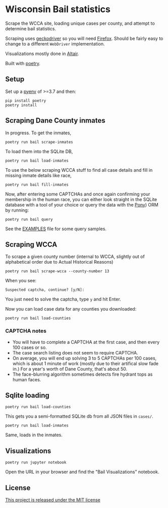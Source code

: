 # Wisconsin Bail statistics

Scrape the WCCA site, loading unique cases per county, and attempt to 
determine bail statistics.

Scraping uses [geckodriver](https://github.com/mozilla/geckodriver) so you will need [Firefox](https://www.mozilla.org/en-US/firefox/new/). Should be fairly easy to change to a different `WebDriver` implementation.

Visualizations mostly done in [Altair](https://altair-viz.github.io/).

Built with [poetry](https://python-poetry.org/).

## Setup

Set up a [pyenv](https://github.com/pyenv/pyenv) of >=3.7 and then:

    pip install poetry
    poetry install

## Scraping Dane County inmates

In progress. To get the inmates,

    poetry run bail scrape-inmates

To load them into the SQLite DB,

    poetry run bail load-inmates

To use the below scraping WCCA stuff to find all case details and fill in 
missing inmate details like race,

    poetry run bail fill-inmates

Now, after entering some CAPTCHAs and once again confirming your membership in 
the human race, you can either look straight in the SQLite database with a 
tool of your choice or query the data with the [Pony](https://ponyorm.org/)) 
ORM by running:

    poetry run bail query

See the [EXAMPLES](EXAMPLES.md) file for some query samples.

## Scraping WCCA

To scrape a given county number (internal to WCCA, slightly out of 
alphabetical order due to Actual Historical Reasons)

    poetry run bail scrape-wcca --county-number 13

When you see:

    Suspected captcha, continue? [y/N]:

You just need to solve the captcha, type `y` and hit Enter.

Now you can load case data for any counties you downloaded:

    poetry run bail load-counties


### CAPTCHA notes

* You will have to complete a CAPTCHA at the first case, and then every 100 cases or so.
* The case search listing does not seem to require CAPTCHA.
* On average, you will end up solving 3 to 5 CAPTCHAs per 100 cases, which is 
  about 1 minute of work (mostly due to their artifical slow fade in.) For a 
  year's worth of Dane County, that's about 50.
* The face-blurring algorithm sometimes detects fire hydrant tops as human 
  faces.

## Sqlite loading

    poetry run bail load-counties

This gets you a semi-formatted SQLite db from all JSON files in `cases/`.

    poetry run bail load-inmates

Same, loads in the inmates.

## Visualizations

    poetry run jupyter notebook

Open the URL in your browser and find the "Bail Visualizations" notebook.

## License

[This project is released under the MIT license](LICENSE.md)
